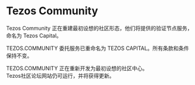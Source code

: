 # Tezos Community

Tezos Community 正在重建最初设想的社区形态，他们将提供的验证节点服务，命名为 Tezos Capital。

TEZOS.COMMUNITY 委托服务已重命名为 TEZOS CAPITAL。所有条款和条件保持不变。

TEZOS.COMMUNITY 正在重新开发为最初设想的社区中心。  
Tezos社区论坛网站仍可运行，并将获得更新。  
